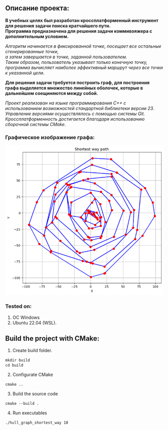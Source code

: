 ## Описание проекта:  

**В учебных целях был разработан кроссплатформенный инструмент для решения задачи поиска кратчайшего пути.  
Программа предназначена для решения задачи коммивояжера с дополнительным условием.**  
  
*Алгоритм начинается в фиксированной точке, посещает все остальные сгенерированные точки,  
а затем завершается в точке, заданной пользователем.  
Таким образом, пользователь указывает только конечную точку,  
программа вычисляет наиболее эффективный маршрут через все точки к указанной цели.*  

**Для решения задачи требуется построить граф, для построения графа выделяется множество линейных оболочек, которые в дальнейшем соещиняются между собой.**  

*Проект реализован на языке программирования C++ с использованием возможностей стандартной библиотеки версии 23.
Управление версиями осуществлялось с помощью системы Git.  
Кроссплатформенность достигается благодаря использованию сборочной системы CMake.*   

### Графическое изображение графа:  
![Граффическая визуализация графа](graph.png)  

### Tested on:  
1. OC Windows  
2. Ubuntu 22.04 (WSL). 

## Build the project with CMake:  

1. Create build folder.  
```
mkdir build  
cd build
```

2. Configurate CMake  
```
cmake ..
```  

3. Build the source code  
```
cmake --build .
```  

4. Run executables  
```
./hull_graph_shortest_way 10
```
